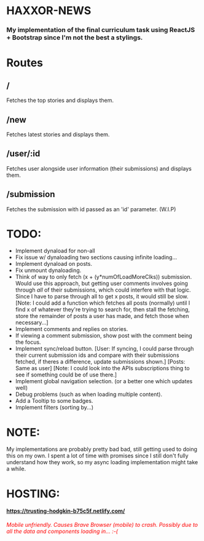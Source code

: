 <h1><b> HAXXOR-NEWS </b></h1>

### My implementation of the final curriculum task using ReactJS + Bootstrap since I'm not the best a stylings.

# Routes
## /
Fetches the top stories and displays them.


## /new
Fetches latest stories and displays them.


## /user/:id
Fetches user alongside user information (their submissions) and displays them.

## /submission
Fetches the submission with id passed as an 'id' parameter. (W.I.P)

# TODO:
- Implement dynaload for non-all
- Fix issue w/ dynaloading two sections causing infinite loading...
- Implement dynaload on posts.
- Fix unmount dynaloading.
- Think of way to only fetch (x + (y*numOfLoadMoreClks)) submission. Would use this approach, but getting user comments involves going through <i>all</i> of their submissions, which could interfere with that logic. Since I have to parse through all to get x posts, it would still be slow. [Note: I could add a function which fetches all posts (normally) until I find x of whatever they're trying to search for, then stall the fetching, store the remainder of posts a user has made, and fetch those when necessary...]
- Implement comments and replies on stories.
- If viewing a comment submission, show post with the comment being the focus.
- Implement sync/reload button. [User: If syncing, I could parse through their current submission ids and compare with their submissions fetched, if theres a difference, update submissions shown.] [Posts: Same as user] [Note: I could look into the APIs subscriptions thing to see if something could be of use there.]
- Implement global navigation selection. (or a better one which updates well)
- Debug problems (such as when loading multiple content).
- Add a Tooltip to some badges.
- Implement filters (sorting by...)

# NOTE:
My implementations are probably pretty bad bad, still getting used to doing this on my own. I spent a lot of time with promises since I still don't fully understand how they work, so my async loading implementation might take a while.

# HOSTING:
#### https://trusting-hodgkin-b75c5f.netlify.com/

<i style="color: red"> Mobile unfriendly. Causes Brave Browser (mobile) to crash. Possibly due to all the data and components loading in... :-( </i>